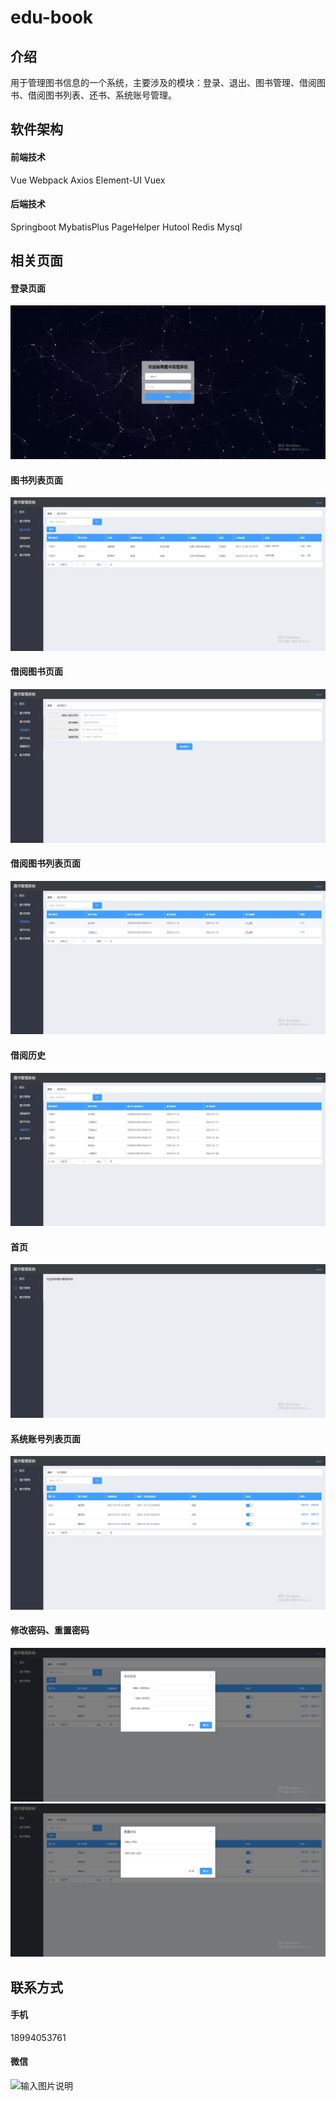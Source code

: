 # edu-book

## 介绍

用于管理图书信息的一个系统，主要涉及的模块：登录、退出、图书管理、借阅图书、借阅图书列表、还书、系统账号管理。


## 软件架构

#### 前端技术

Vue Webpack Axios Element-UI Vuex

#### 后端技术

Springboot MybatisPlus PageHelper Hutool Redis Mysql



## 相关页面

#### 登录页面

![输入图片说明](login.jpg)

#### 图书列表页面

![输入图片说明](book.jpg)

#### 借阅图书页面

![输入图片说明](borrowBook.jpg)

#### 借阅图书列表页面

![输入图片说明](borrowBookList.jpg)

#### 借阅历史

![输入图片说明](borrowHistory.jpg)

#### 首页

![输入图片说明](home.jpg)

#### 系统账号列表页面

![输入图片说明](account.jpg)

#### 修改密码、重置密码

![输入图片说明](updatePassword.jpg)
![输入图片说明](resetPassword.jpg)

## 联系方式

#### 手机

18994053761

#### 微信

![输入图片说明](https://images.gitee.com/uploads/images/2021/0721/204259_6a16fcef_8428060.jpeg "微信图片_20210721204148.jpg")


